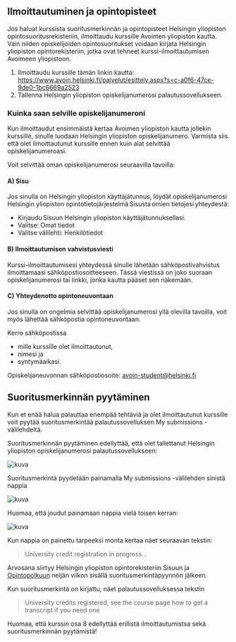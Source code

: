 
## Ilmoittautuminen ja opintopisteet 

Jos haluat kurssista suoritusmerkinnän ja opintopisteet Helsingin yliopiston opintosuoritusrekisteriin, ilmoittaudu kurssille Avoimen yliopiston kautta. Vain niiden opiskelijoiden opintosuoritukset voidaan kirjata Helsingin yliopiston opintorekisteriin, jotka ovat tehneet kurssi-ilmoittautumisen Avoimeen yliopistoon. 

1. Ilmoittaudu kurssille tämän linkin kautta: <https://www.avoin.helsinki.fi/palvelut/esittely.aspx?s=c-a0f6-47ce-9de0-1bc6669a2523>
2. Tallenna Helsingin yliopiston opiskelijanumerosi palautussovellukseen. 

### Kuinka saan selville opiskelijanumeroni

Kun ilmoittaudut ensimmäistä kertaa Avoimen yliopiston kautta jollekin kurssille, sinulle luodaan Helsingin yliopiston opiskelijanumero. Varmista siis että olet ilmoittautunut kurssille ennen kuin alat selvittää opiskelijanumeroasi. 

Voit selvittää oman opiskelijanumerosi seuraavilla tavoilla: 

#### A) Sisu 

Jos sinulla on Helsingin yliopiston käyttäjätunnus, löydät opiskelijanumerosi Helsingin yliopiston opintotietojärjestelmä Sisusta omien tietojesi yhteydestä: 
- Kirjaudu Sisuun Helsingin yliopiston käyttäjätunnuksellasi.  
- Valitse: Omat tiedot 
- Valitse välilehti: Henkilötiedot 

#### B) Ilmoittautumisen vahvistusviesti

Kurssi-ilmoittautumisesi yhteydessä sinulle lähetään sähköpostivahvistus ilmoittamaasi sähköpostiosoitteeseen. Tässä viestissä on joko suoraan opiskelijanumerosi tai linkki, jonka kautta pääset sen näkemään. 

#### C) Yhteydenotto opintoneuvontaan

Jos sinulla on ongelmia selvittää opiskelijanumerosi yllä olevilla tavoilla, voit myös lähettää sähköpostia opintoneuvontaan. 

Kerro sähköpostissa 
- mille kurssille olet ilmoittautunut, 
- nimesi ja 
- syntymäaikasi. 

Opiskelijaneuvonnan sähköpostiosoite: <avoin-student@helsinki.fi> 

## Suoritusmerkinnän pyytäminen

Kun et enää halua palauttaa enempää tehtäviä ja olet ilmoittautunut kurssille voit pyytää suoritusmerkintää palautussovelluksen My submissions -välilehdeltä.

Suoritusmerkinnän pyytäminen edellyttää, että olet tallettanut Helsingin yliopiston opiskelijanumerosi palautussovellukseen:

![kuva](https://raw.githubusercontent.com/mluukkai/WebPalvelinohjelmointi2023/main/images/ilmo-1.png)

Suoritusmerkintä pyydetään painamalla My submissions -välilehden sinistä nappia

![kuva](https://raw.githubusercontent.com/mluukkai/WebPalvelinohjelmointi2023/main/images/ilmo-2.png)

Huomaa, että joudut painamaan nappia vielä toisen kerran:

![kuva](https://raw.githubusercontent.com/mluukkai/WebPalvelinohjelmointi2023/main/images/ilmo-3.png)

Kun nappia on painettu tarpeeksi monta kertaa näet seuraavan tekstin:

> University credit registration in progress...

Arvosana siirtyy Helsingin yliopiston opintorekisteriin Sisuun ja [Opintopolkuun](https://opintopolku.fi/oma-opintopolku/) neljän viikon sisällä suoritusmerkintäpyynnön jälkeen.

Kun suoritusmerkintä on kirjattu, näet palautussovelluksessa tekstin

> University credits registered, see the course page how to get a transcript if you need one

Huomaa, että kurssin osa 8 edellyttää erillistä ilmoittautumistsa sekä suoritusmerkinnän pyytämistä!
